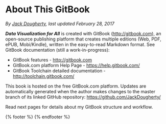 # About This GitBook
*By [Jack Dougherty](../introduction/who.md), last updated February 28, 2017*

***Data Visualization for All*** is created with GitBook (http://gitbook.com), an open-source publishing platform that creates multiple editions (Web, PDF, ePUB, Mobi/Kindle), written in the easy-to-read Markdown format. See GitBook documentation (still a work-in-progress):
- GitBook features - http://gitbook.com
- GitBook.com platform Help Page - https://help.gitbook.com/
- GitBook Toolchain detailed documentation - http://toolchain.gitbook.com/

This book is hosted on the free GitBook.com platform. Updates are automatically generated when the author makes changes to the master branch of its linked GitHub repository: https://github.com/JackDougherty/

Read next pages for details about my GitBook structure and workflow.

{% footer %}
{% endfooter %}
